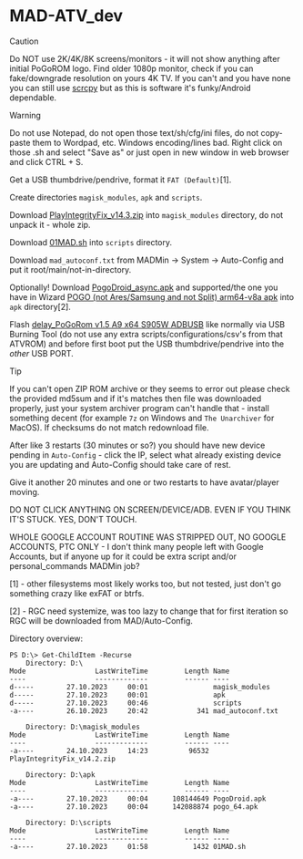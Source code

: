 # MAD-ATV_dev
> [!CAUTION]
> Do NOT use 2K/4K/8K screens/monitors - it will not show anything after initial PoGoROM logo. Find older 1080p monitor, check if you can fake/downgrade resolution on yours 4K TV. If you can't and you have none you can still use [scrcpy](https://github.com/Genymobile/scrcpy "https://github.com/Genymobile/scrcpy") but as this is software it's funky/Android dependable.

> [!WARNING]
> Do not use Notepad, do not open those text/sh/cfg/ini files, do not copy-paste them to Wordpad, etc. 
> Windows encoding/lines bad. Right click on those .sh and select "Save as" or just open in new window in web browser and click CTRL + S.

Get a USB thumbdrive/pendrive, format it `FAT (Default)`[1].

Create directories `magisk_modules`, `apk` and `scripts`.

Download [PlayIntegrityFix_v14.3.zip](https://raw.githubusercontent.com/JabLuszko/MAD-ATV_dev/main/PlayIntegrityFix_v14.3.zip "PlayIntegrityFix_v14.3.zip") into `magisk_modules` directory, do not unpack it - whole zip.

Download [01MAD.sh](https://raw.githubusercontent.com/JabLuszko/MAD-ATV_dev/main/01MAD.sh "01MAD.sh") into `scripts` directory.

Download `mad_autoconf.txt` from MADMin -> System -> Auto-Config and put it root/main/not-in-directory.

Optionally! Download [PogoDroid_async.apk](https://www.maddev.eu/apk/PogoDroid_async.apk "PogoDroid_async.apk") and supported/the one you have in Wizard [POGO (not Ares/Samsung and not Split) arm64-v8a apk](https://www.apkmirror.com/apk/niantic-inc/pokemon-go/ "POGO") into `apk` directory[2].


Flash [delay_PoGoRom v1.5 A9 x64 S905W ADBUSB](https://github.com/JabLuszko/MAD-ATV_dev/releases/tag/delay) like normally via USB Burning Tool (do not use any extra scripts/configurations/csv's from that ATVROM) and before first boot put the USB thumbdrive/pendrive into the *other* USB PORT.
> [!TIP]
> If you can't open ZIP ROM archive or they seems to error out please check the provided md5sum and if it's matches then file was downloaded properly, just your system archiver program can't handle that - install something decent (for example `7z` on Windows and `‎The Unarchiver` for MacOS). If checksums do not match redownload file.

After like 3 restarts (30 minutes or so?) you should have new device pending in `Auto-Config` - click the IP, select what already existing device you are updating and Auto-Config should take care of rest.

Give it another 20 minutes and one or two restarts to have avatar/player moving.



DO NOT CLICK ANYTHING ON SCREEN/DEVICE/ADB. EVEN IF YOU THINK IT'S STUCK. YES, DON'T TOUCH.


WHOLE GOOGLE ACCOUNT ROUTINE WAS STRIPPED OUT, NO GOOGLE ACCOUNTS, PTC ONLY - I don't think many people left with Google Accounts, but if anyone up for it could be extra script and/or personal_commands MADMin job?



[1] - other filesystems most likely works too, but not tested, just don't go something crazy like exFAT or btrfs.

[2] - RGC need systemize, was too lazy to change that for first iteration so RGC will be downloaded from MAD/Auto-Config.


Directory overview:

```
PS D:\> Get-ChildItem -Recurse
    Directory: D:\
Mode                 LastWriteTime         Length Name
----                 -------------         ------ ----
d-----        27.10.2023     00:01                magisk_modules
d-----        27.10.2023     00:01                apk
d-----        27.10.2023     00:46                scripts
-a----        26.10.2023     20:42            341 mad_autoconf.txt

    Directory: D:\magisk_modules
Mode                 LastWriteTime         Length Name
----                 -------------         ------ ----
-a----        24.10.2023     14:23          96532 PlayIntegrityFix_v14.2.zip

    Directory: D:\apk
Mode                 LastWriteTime         Length Name
----                 -------------         ------ ----
-a----        27.10.2023     00:04      108144649 PogoDroid.apk
-a----        27.10.2023     00:04      142088874 pogo_64.apk

    Directory: D:\scripts
Mode                 LastWriteTime         Length Name
----                 -------------         ------ ----
-a----        27.10.2023     01:58           1432 01MAD.sh
```
